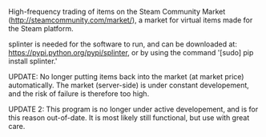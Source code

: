 High-frequency trading of items on the Steam Community Market (http://steamcommunity.com/market/),
a market for virtual items made for the Steam platform.

splinter is needed for the software to run, and can be downloaded at: https://pypi.python.org/pypi/splinter,
or by using the command '[sudo] pip install splinter.'

UPDATE: No longer putting items back into the market (at market price) automatically. The market (server-side) is under constant developement, and the risk of failure is therefore too high.

UPDATE 2: This program is no longer under active developement, and is for this reason out-of-date. It is most likely still functional, but use with great care.

